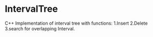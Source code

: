 # IntervalTree
C++ Implementation of interval tree with functions:
1.Insert
2.Delete
3.search for overlapping Interval.
